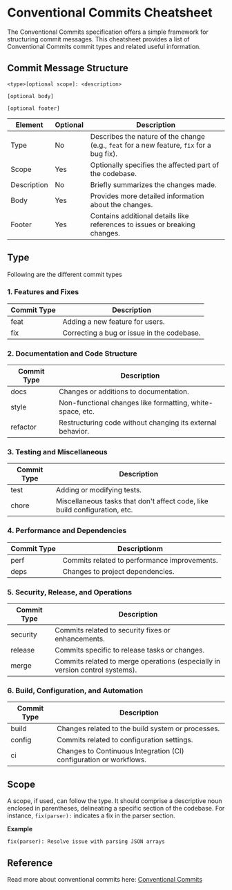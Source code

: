 # Conventional Commits Cheatsheet

The Conventional Commits specification offers a simple framework for structuring commit messages. This cheatsheet provides a list of Conventional Commits commit types and related useful information.


## Commit Message Structure
```
<type>[optional scope]: <description>

[optional body]

[optional footer]
```

| Element     | Optional |Description                                                                                |
|-------------|----------|-------------------------------------------------------------------------------------------|
| Type        | No       | Describes the nature of the change (e.g., `feat` for a new feature, `fix` for a bug fix). |
| Scope       | Yes      | Optionally specifies the affected part of the codebase.                                   |
| Description | No       | Briefly summarizes the changes made.                                                      |
| Body        | Yes      | Provides more detailed information about the changes.                                     |
| Footer      | Yes      | Contains additional details like references to issues or breaking changes.                |


## Type
Following are the different commit types

###  1. Features and Fixes

| Commit Type | Description                                |
|-------------|--------------------------------------------|
| feat        | Adding a new feature for users.            |
| fix         | Correcting a bug or issue in the codebase. |

### 2. Documentation and Code Structure

| Commit Type | Description                                                |
|-------------|------------------------------------------------------------|
| docs        | Changes or additions to documentation.                     |
| style       | Non-functional changes like formatting, white-space, etc.  |
| refactor    | Restructuring code without changing its external behavior. |

### 3. Testing and Miscellaneous

| Commit Type | Description                                                                |
|-------------|----------------------------------------------------------------------------|
| test        | Adding or modifying tests.                                                 |
| chore       | Miscellaneous tasks that don't affect code, like build configuration, etc. |

### 4. Performance and Dependencies

| Commit Type | Descriptionm                                 |
|-------------|----------------------------------------------|
| perf        | Commits related to performance improvements. |
| deps        | Changes to project dependencies.             |

### 5. Security, Release, and Operations

| Commit Type | Description                                                                  |
|-------------|------------------------------------------------------------------------------|
| security    | Commits related to security fixes or enhancements.                           |
| release     | Commits specific to release tasks or changes.                                |
| merge       | Commits related to merge operations (especially in version control systems). |

### 6. Build, Configuration, and Automation

| Commit Type | Description                                                        |
|-------------|--------------------------------------------------------------------|
| build       | Changes related to the build system or processes.                  |
| config      | Commits related to configuration settings.                         |
| ci          | Changes to Continuous Integration (CI) configuration or workflows. |


## Scope

A scope, if used, can follow the type. It should comprise a descriptive noun enclosed in parentheses, delineating a specific section of the codebase. For instance, `fix(parser):` indicates a fix in the parser section.

**Example**
```
fix(parser): Resolve issue with parsing JSON arrays
```


## Reference

Read more about conventional commits here: [Conventional Commits](https://www.conventionalcommits.org/)